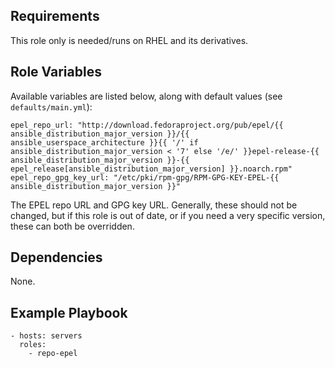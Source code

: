 ## Requirements

This role only is needed/runs on RHEL and its derivatives.

## Role Variables

Available variables are listed below, along with default values (see `defaults/main.yml`):

    epel_repo_url: "http://download.fedoraproject.org/pub/epel/{{ ansible_distribution_major_version }}/{{ ansible_userspace_architecture }}{{ '/' if ansible_distribution_major_version < '7' else '/e/' }}epel-release-{{ ansible_distribution_major_version }}-{{ epel_release[ansible_distribution_major_version] }}.noarch.rpm"
    epel_repo_gpg_key_url: "/etc/pki/rpm-gpg/RPM-GPG-KEY-EPEL-{{ ansible_distribution_major_version }}"

The EPEL repo URL and GPG key URL. Generally, these should not be changed, but if this role is out of date, or if you need a very specific version, these can both be overridden.

## Dependencies

None.

## Example Playbook

    - hosts: servers
      roles:
        - repo-epel
